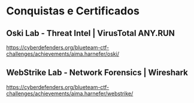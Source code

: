 # Conquistas e Certificados
## Oski Lab       - Threat Intel      | VirusTotal ANY.RUN
https://cyberdefenders.org/blueteam-ctf-challenges/achievements/aima.harnefer/oski/

## WebStrike Lab  - Network Forensics | Wireshark
https://cyberdefenders.org/blueteam-ctf-challenges/achievements/aima.harnefer/webstrike/
